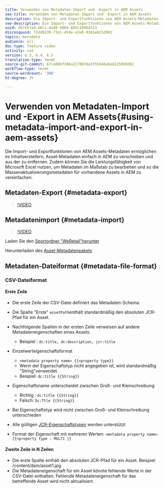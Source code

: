 ```yaml
---
title: Verwenden von Metadaten-Import und -Export in AEM Assets
seo-title: Verwenden von Metadaten-Import und -Export in AEM Assets
description: Die Import- und Exportfunktionen von AEM Assets-Metadaten ermöglichen es Inhaltserstellern, Asset-Metadaten einfach in AEM zu verschieben und aus der zu entfernen. Zudem können Sie die Leistungsfähigkeit von Microsoft Excel nutzen, um Metadaten im Maßstab zu bearbeiten und so die Massenaktualisierungsmetadaten für vorhandene Assets in AEM zu vereinfachen.
seo-description: Die Import- und Exportfunktionen von AEM Assets-Metadaten ermöglichen es Inhaltserstellern, Asset-Metadaten einfach in AEM zu verschieben und aus der zu entfernen. Zudem können Sie die Leistungsfähigkeit von Microsoft Excel nutzen, um Metadaten im Maßstab zu bearbeiten und so die Massenaktualisierungsmetadaten für vorhandene Assets in AEM zu vereinfachen.
uuid: db7e57a4-b0c1-4a48-906d-802c19964313
discoiquuid: 72dd9230-73e1-454e-a3e0-9281e621d901
topics: metadata
audience: all
doc-type: feature video
activity: use
version: 6.3, 6.4, 6.5
translation-type: tm+mt
source-git-commit: 67ca08bf386a217807da3755d46abed225050d02
workflow-type: tm+mt
source-wordcount: '306'
ht-degree: 3%

---
```



# Verwenden von Metadaten-Import und -Export in AEM Assets{#using-metadata-import-and-export-in-aem-assets}

Die Import- und Exportfunktionen von AEM Assets-Metadaten ermöglichen es Inhaltserstellern, Asset-Metadaten einfach in AEM zu verschieben und aus der zu entfernen. Zudem können Sie die Leistungsfähigkeit von Microsoft Excel nutzen, um Metadaten im Maßstab zu bearbeiten und so die Massenaktualisierungsmetadaten für vorhandene Assets in AEM zu vereinfachen.

## Metadaten-Export {#metadata-export}

>[!VIDEO](https://video.tv.adobe.com/v/22132/?quality=9&learn=on)

## Metadatenimport {#metadata-import}

>[!VIDEO](https://video.tv.adobe.com/v/21374/?quality=9&learn=on)

Laden Sie den [Sportordner &quot;WeRetail&quot;herunter](assets/we-retail-sports.zip)

Herunterladen des [Asset-Metadatenpakets](assets/we-retail-sports-asset-metadata.zip)

## Metadaten-Dateiformat {#metadata-file-format}

### CSV-Dateiformat

#### Erste Zeile

* Die erste Zeile der CSV-Datei definiert das Metadaten-Schema.
* Die Spalte &quot;Erste&quot; `assetPath`enthält standardmäßig den absoluten JCR-Pfad für ein Asset.

* Nachfolgende Spalten in der ersten Zeile verweisen auf andere Metadateneigenschaften eines Assets.

   * Beispiel : `dc:title, dc:description, jcr:title`

* Einzelwerteigenschaftsformat

   * `<metadata property name> {{<property type}}`
   * Wenn der Eigenschaftstyp nicht angegeben ist, wird standardmäßig &quot;String&quot;verwendet.
   * Beispiel: `dc:title {{String}}`

* Eigenschaftsname unterscheidet zwischen Groß- und Kleinschreibung
   * Richtig : `dc:title {{String}}`
   * Falsch: `Dc:Ttle {{String}}`

* Bei Eigenschaftstyp wird nicht zwischen Groß- und Kleinschreibung unterschieden
* Alle gültigen [JCR-Eigenschaftstypen](https://docs.adobe.com/docs/en/spec/jsr170/javadocs/jcr-2.0/javax/jcr/PropertyType.html) werden unterstützt

* Format der Eigenschaft mit mehreren Werten: `<metadata property name> {{<property type : MULTI }}`

#### Zweite Zeile in N Zeilen

* Die erste Spalte enthält den absoluten JCR-Pfad für ein Asset. Beispiel: /content/dam/asset1.jpg
* Die Metadateneigenschaft für ein Asset könnte fehlende Werte in der CSV-Datei enthalten. Fehlende Metadateneigenschaft für das betreffende Asset wird nicht aktualisiert.